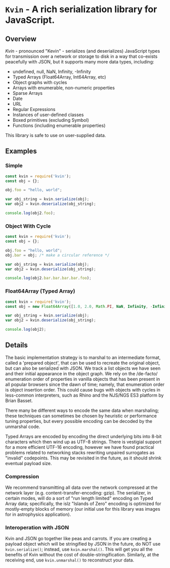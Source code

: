 # `Kvin` - A rich serialization library for JavaScript.

## Overview
*Kvin* - pronounced "Kevin" - serializes (and deserializes) JavaScript types for transmission over a
network or storage to disk in a way that co-exists peacefully with JSON, but it supports many more
data types, including:

* undefined, null, NaN, Infinity, -Infinity
* Typed Arrays (Float64Array, Int64Array, etc)
* Object graphs with cycles
* Arrays with enumerable, non-numeric properties
* Sparse Arrays
* Date
* URL
* Regular Expressions
* Instances of user-defined classes
* Boxed primitives (excluding Symbol)
* Functions (including enumerable properties)

This library is safe to use on user-supplied data.

## Examples

### Simple
```javascript
const kvin = require('kvin');
const obj = {};

obj.foo = "hello, world";

var obj_string = kvin.serialize(obj);
var obj2 = kvin.deserialize(obj_string);

console.log(obj2.foo);
```

### Object With Cycle
```javascript
const kvin = require('kvin');
const obj = {};

obj.foo = "hello, world";
obj.bar = obj; /* make a circular reference */

var obj_string = kvin.serialize(obj);
var obj2 = kvin.deserialize(obj_string);

console.log(obj2.bar.bar.bar.bar.foo);
```

### Float64Array (Typed Array)
```javascript
const kvin = require('kvin');
const obj = new Float64Array([1.0, 2.0, Math.PI, NaN, Infinity, -Infinity]);

var obj_string = kvin.serialize(obj);
var obj2 = kvin.deserialize(obj_string);

console.log(obj2);
```

## Details
The basic implementation strategy is to marshal to an intermediate format, called a 'prepared object', that can be used to recreate
the original object, but can also be serialized with JSON. We track a list objects we have seen and their initial appearance in
the object graph.  We rely on the /de-facto/ enumeration order of properties in vanilla objects that has been present in all popular
browsers since the dawn of time; namely, that enumeration order is object insertion order. This could cause bugs with objects with
cycles in less-common interpreters, such as Rhino and the NJS/NGS ES3 platform by Brian Basset.

There many be different ways to encode the same data when marshaling; these techniques can sometimes be chosen by heuristic
or performance tuning properties, but every possible encoding can be decoded by the unmarshal code.

Typed Arrays are encoded by encoding the direct underlying bits into 8-bit characters which then wind up as UTF-8 strings. There 
is vestigial support for a more efficient UTF-16 encoding, however we have found practical problems related to networking stacks
rewriting unpaired surrogates as "invalid" codepoints.  This may be revisited in the future, as it should shrink eventual payload
size.

### Compression
We recommend transmitting all data over the network compressed at the network layer (e.g. content-transfer-encoding: gzip). The
serializer, in certain modes, will do a sort of "run length limited" encoding on Typed Array data; specifically, the islz
"Islands of Zero" encoding is optimized for mostly-empty blocks of memory (our initial use for this library was images
for in astrophysics application).  

### Interoperation with JSON
Kvin and JSON go together like peas and carrots. If you are creating a payload object which will be stringified by JSON in the
future, do NOT use `kvin.serialize()`; instead, use `kvin.marshal()`. This will get you all the benefits of Kvin without the
cost of double-stringification. Similarly, at the receiving end, use `kvin.unmarshal()` to reconstruct your data.
